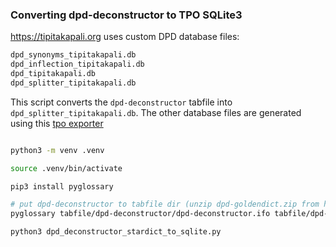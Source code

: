 ### Converting dpd-deconstructor to TPO SQLite3

https://tipitakapali.org uses custom DPD database files:

```bash
dpd_synonyms_tipitakapali.db
dpd_inflection_tipitakapali.db
dpd_tipitakapali.db
dpd_splitter_tipitakapali.db 
```

This script converts the `dpd-deconstructor` tabfile into `dpd_splitter_tipitakapali.db`. The other database files are generated using this [tpo exporter](https://github.com/tipitakapali/dpd-db/tree/main/exporter/tpo)


```bash 

python3 -m venv .venv

source .venv/bin/activate

pip3 install pyglossary

# put dpd-deconstructor to tabfile dir (unzip dpd-goldendict.zip from https://github.com/digitalpalidictionary/dpd-db/releases)
pyglossary tabfile/dpd-deconstructor/dpd-deconstructor.ifo tabfile/dpd-deconstructor/dpd-deconstructor.txt --read-format=Stardict --write-format=Tabfile

python3 dpd_deconstructor_stardict_to_sqlite.py

```